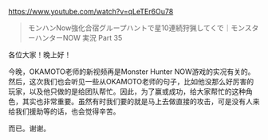 https://www.youtube.com/watch?v=qLeTEr6Ou78 

> モンハンNow強化合宿グループハントで星10連続狩猟してくで｜モンスターハンターNOW 実況 Part 35

各位大家！晚上好！

今晚，OKAMOTO老师的新视频再是Monster Hunter NOW游戏的实况有关的。然后，这次我们也会听见一些从OKAMOTO老师的句子，比如他没那么好厉害的玩家，以及他只做的是给团队帮忙。因此，为了赢或成功，给大家帮忙的这种角色，其实也非常重要。虽然有时我们要的就是马上去做直接的攻击，可是没有人来给我们援助等的话，也会觉得辛苦。

而已。谢谢。
